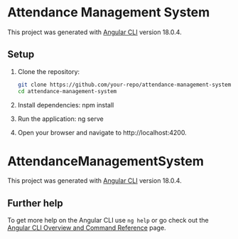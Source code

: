 # Attendance Management System
 
 This project was generated with [Angular CLI](https://github.com/angular/angular-cli) version 18.0.4.

## Setup

1. Clone the repository:
   ```bash
   git clone https://github.com/your-repo/attendance-management-system.git
   cd attendance-management-system

2. Install dependencies:
    npm install

3. Run the application:
    ng serve

4. Open your browser and navigate to http://localhost:4200.

# AttendanceManagementSystem

This project was generated with [Angular CLI](https://github.com/angular/angular-cli) version 18.0.4.

## Further help

To get more help on the Angular CLI use `ng help` or go check out the [Angular CLI Overview and Command Reference](https://angular.dev/tools/cli) page.
